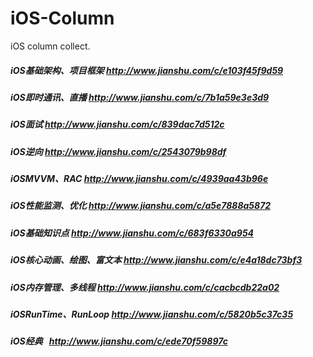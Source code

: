 # iOS-Column
iOS column collect.

##### iOS基础架构、项目框架   http://www.jianshu.com/c/e103f45f9d59
##### iOS即时通讯、直播   http://www.jianshu.com/c/7b1a59e3e3d9
##### iOS面试   http://www.jianshu.com/c/839dac7d512c
##### iOS逆向   http://www.jianshu.com/c/2543079b98df
##### iOSMVVM、RAC   http://www.jianshu.com/c/4939aa43b96e
##### iOS性能监测、优化   http://www.jianshu.com/c/a5e7888a5872
##### iOS基础知识点   http://www.jianshu.com/c/683f6330a954
##### iOS核心动画、绘图、富文本   http://www.jianshu.com/c/e4a18dc73bf3
##### iOS内存管理、多线程   http://www.jianshu.com/c/cacbcdb22a02
##### iOSRunTime、RunLoop   http://www.jianshu.com/c/5820b5c37c35
##### iOS经典   http://www.jianshu.com/c/ede70f59897c

